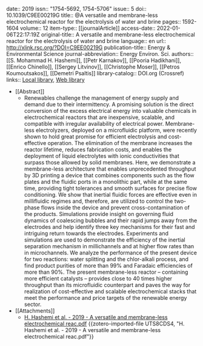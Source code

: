 date:: 2019
issn:: "1754-5692, 1754-5706"
issue:: 5
doi:: 10.1039/C9EE00219G
title:: @A versatile and membrane-less electrochemical reactor for the electrolysis of water and brine
pages:: 1592-1604
volume:: 12
item-type:: [[journalArticle]]
access-date:: 2022-01-06T22:17:19Z
original-title:: A versatile and membrane-less electrochemical reactor for the electrolysis of water and brine
language:: en
url:: http://xlink.rsc.org/?DOI=C9EE00219G
publication-title:: Energy & Environmental Science
journal-abbreviation:: Energy Environ. Sci.
authors:: [[S. Mohammad H. Hashemi]], [[Petr Karnakov]], [[Pooria Hadikhani]], [[Enrico Chinello]], [[Sergey Litvinov]], [[Christophe Moser]], [[Petros Koumoutsakos]], [[Demetri Psaltis]]
library-catalog:: DOI.org (Crossref)
links:: [Local library](zotero://select/library/items/FCV7WYEU), [Web library](https://www.zotero.org/users/8784047/items/FCV7WYEU)

- [[Abstract]]
	- Renewables challenge the management of energy supply and demand due to their intermittency. A promising solution is the direct conversion of the excess electrical energy into valuable chemicals in electrochemical reactors that are inexpensive, scalable, and compatible with irregular availability of electrical power. Membrane-less electrolyzers, deployed on a microfluidic platform, were recently shown to hold great promise for efficient electrolysis and cost-effective operation. The elimination of the membrane increases the reactor lifetime, reduces fabrication costs, and enables the deployment of liquid electrolytes with ionic conductivities that surpass those allowed by solid membranes. Here, we demonstrate a membrane-less architecture that enables unprecedented throughput by 3D printing a device that combines components such as the flow plates and the fluidic ports in a monolithic part, while at the same time, providing tight tolerances and smooth surfaces for precise flow conditioning. We show that inertial fluidic forces are effective even in millifluidic regimes and, therefore, are utilized to control the two-phase flows inside the device and prevent cross-contamination of the products. Simulations provide insight on governing fluid dynamics of coalescing bubbles and their rapid jumps away from the electrodes and help identify three key mechanisms for their fast and intriguing return towards the electrodes. Experiments and simulations are used to demonstrate the efficiency of the inertial separation mechanism in millichannels and at higher flow rates than in microchannels. We analyze the performance of the present device for two reactions: water splitting and the chlor-alkali process, and find product purities of more than 99% and Faradaic efficiencies of more than 90%. The present membrane-less reactor – containing more efficient catalysts – provides close to 40 times higher throughput than its microfluidic counterpart and paves the way for realization of cost-effective and scalable electrochemical stacks that meet the performance and price targets of the renewable energy sector.
- [[Attachments]]
	- [H. Hashemi et al. - 2019 - A versatile and membrane-less electrochemical reac.pdf](https://pubs.rsc.org/en/content/articlepdf/2019/ee/c9ee00219g) {{zotero-imported-file UTS8CDS4, "H. Hashemi et al. - 2019 - A versatile and membrane-less electrochemical reac.pdf"}}